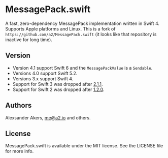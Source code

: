 MessagePack.swift
=================

A fast, zero-dependency MessagePack implementation written in Swift 4. Supports Apple platforms and Linux.
This is a fork of `https://github.com/a2/MessagePack.swift` (it looks like that repository is inactive for long time).

## Version

- Version 4.1 support Swift 6 and the `MessagePackValue` is a `Sendable`.
- Versions 4.0 support Swift 5.2.
- Versions 3.x support Swift 4.
- Support for Swift 3 was dropped after [2.1.1](https://github.com/a2/MessagePack.swift/releases/tag/2.1.1).
- Support for Swift 2 was dropped after [1.2.0](https://github.com/a2/MessagePack.swift/releases/tag/1.2.0).

## Authors

Alexsander Akers, me@a2.io and others.

## License

MessagePack.swift is available under the MIT license. See the LICENSE file for more info.
